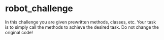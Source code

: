 # robot_challenge

In this challenge you are given prewritten methods, classes, etc. Your task is to simply call the methods to achieve the desired task. Do not change the original code!
